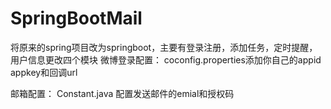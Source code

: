 # SpringBootMail
将原来的spring项目改为springboot，主要有登录注册，添加任务，定时提醒，用户信息更改四个模块
微博登录配置：
coconfig.properties添加你自己的appid appkey和回调url

邮箱配置：
Constant.java 配置发送邮件的emial和授权码

